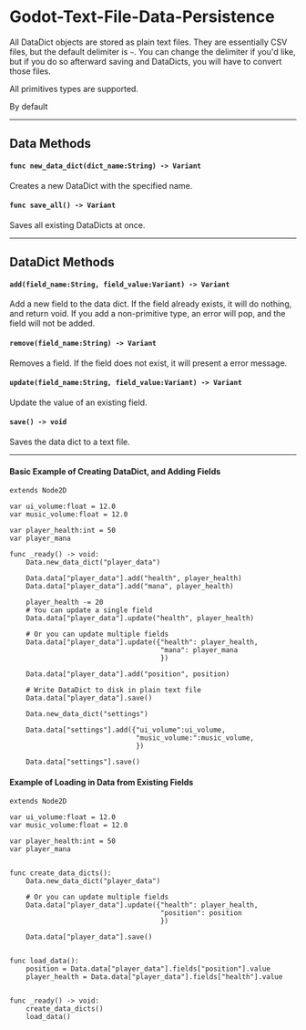 # Godot-Text-File-Data-Persistence

All DataDict objects are stored as plain text files. They are essentially CSV files, but the default delimiter is `~`. You can change the delimiter if you'd like, but if you do so afterward saving and DataDicts, you will have to convert those files.

All primitives types are supported.

By default 

---

## Data Methods
#### `func new_data_dict(dict_name:String) -> Variant`
Creates a new DataDict with the specified name.

#### `func save_all() -> Variant`
Saves all existing DataDicts at once.

---

## DataDict Methods

#### `add(field_name:String, field_value:Variant) -> Variant`
Add a new field to the data dict. If the field already exists, it will do nothing, and return void. If you add a non-primitive type, an error will pop, and the field will not be added.

#### `remove(field_name:String) -> Variant`
Removes a field. If the field does not exist, it will present a error message.

#### `update(field_name:String, field_value:Variant) -> Variant`
Update the value of an existing field.

#### `save() -> void`
Saves the data dict to a text file.

---

 #### Basic Example of Creating DataDict, and Adding Fields
```gdscript
extends Node2D

var ui_volume:float = 12.0
var music_volume:float = 12.0

var player_health:int = 50
var player_mana

func _ready() -> void:
	Data.new_data_dict("player_data")

	Data.data["player_data"].add("health", player_health)
	Data.data["player_data"].add("mana", player_health)

	player_health -= 20
	# You can update a single field
	Data.data["player_data"].update("health", player_health)

	# Or you can update multiple fields
	Data.data["player_data"].update({"health": player_health,
									 "mana": player_mana
									 })

	Data.data["player_data"].add("position", position)

	# Write DataDict to disk in plain text file
	Data.data["player_data"].save()

	Data.new_data_dict("settings")

	Data.data["settings"].add({"ui_volume":ui_volume,
							   "music_volume:":music_volume,
							   })

	Data.data["settings"].save()
```

#### Example of Loading in Data from Existing Fields

```gdscript
extends Node2D

var ui_volume:float = 12.0
var music_volume:float = 12.0

var player_health:int = 50
var player_mana


func create_data_dicts():
	Data.new_data_dict("player_data")

	# Or you can update multiple fields
	Data.data["player_data"].update({"health": player_health,
									 "position": position
									 })

	Data.data["player_data"].save()


func load_data():
	position = Data.data["player_data"].fields["position"].value
	player_health = Data.data["player_data"].fields["health"].value


func _ready() -> void:
	create_data_dicts()
	load_data()

```
